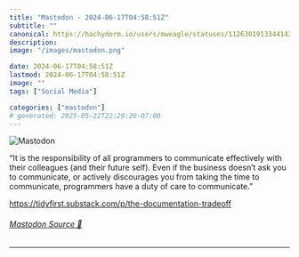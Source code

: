 ```yaml
---
title: "Mastodon - 2024-06-17T04:58:51Z"
subtitle: ""
canonical: https://hachyderm.io/users/mweagle/statuses/112630191334414343
description:
image: "/images/mastodon.png"

date: 2024-06-17T04:58:51Z
lastmod: 2024-06-17T04:58:51Z
image: ""
tags: ["Social Media"]

categories: ["mastodon"]
# generated: 2025-05-22T22:29:20-07:00
---
```

![Mastodon](/images/mastodon.png)

<p>“It is the responsibility of all programmers to communicate effectively with their colleagues (and their future self). Even if the business doesn’t ask you to communicate, or actively discourages you from taking the time to communicate, programmers have a duty of care to communicate.”</p><p><a href="https://tidyfirst.substack.com/p/the-documentation-tradeoff" target="_blank" rel="nofollow noopener noreferrer" translate="no"><span class="invisible">https://</span><span class="ellipsis">tidyfirst.substack.com/p/the-d</span><span class="invisible">ocumentation-tradeoff</span></a></p>


###### [Mastodon Source 🐘](https://hachyderm.io/@mweagle/112630191334414343)

___
